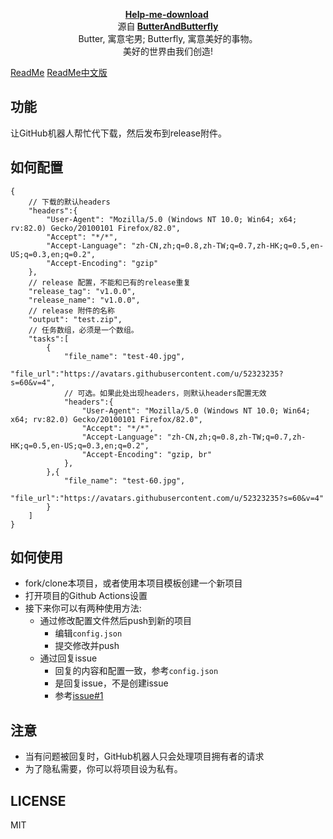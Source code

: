 <p align="center">
      <strong>
        <a href="https://github.com/ButterAndButterfly/Help-me-download" target="_blank">Help-me-download</a>&nbsp;
      </strong>
  <br>
      源自<strong>
        <a href="https://github.com/ButterAndButterfly" target="_blank">ButterAndButterfly</a><br>
      </strong>  
        Butter, 寓意宅男; Butterfly, 寓意美好的事物。 
        <br/> 美好的世界由我们创造!  
</p>

[ReadMe](https://github.com/ButterAndButterfly/Help-me-download/blob/master/README.md)  [ReadMe中文版](https://github.com/ButterAndButterfly/Help-me-download/blob/master/README_CN.md)
## 功能
让GitHub机器人帮忙代下载，然后发布到release附件。

## 如何配置
```
{
    // 下载的默认headers
    "headers":{
        "User-Agent": "Mozilla/5.0 (Windows NT 10.0; Win64; x64; rv:82.0) Gecko/20100101 Firefox/82.0",
        "Accept": "*/*",
        "Accept-Language": "zh-CN,zh;q=0.8,zh-TW;q=0.7,zh-HK;q=0.5,en-US;q=0.3,en;q=0.2",
        "Accept-Encoding": "gzip"
    },
    // release 配置，不能和已有的release重复
    "release_tag": "v1.0.0",
    "release_name": "v1.0.0",
    // release 附件的名称
    "output": "test.zip",
    // 任务数组，必须是一个数组。
    "tasks":[
        {
            "file_name": "test-40.jpg",
            "file_url":"https://avatars.githubusercontent.com/u/52323235?s=60&v=4",
            // 可选。如果此处出现headers，则默认headers配置无效
            "headers":{
                "User-Agent": "Mozilla/5.0 (Windows NT 10.0; Win64; x64; rv:82.0) Gecko/20100101 Firefox/82.0",
                "Accept": "*/*",
                "Accept-Language": "zh-CN,zh;q=0.8,zh-TW;q=0.7,zh-HK;q=0.5,en-US;q=0.3,en;q=0.2",
                "Accept-Encoding": "gzip, br"
            },
        },{
            "file_name": "test-60.jpg",
            "file_url":"https://avatars.githubusercontent.com/u/52323235?s=60&v=4"
        }
    ]
}
```

## 如何使用
+ fork/clone本项目，或者使用本项目模板创建一个新项目
+ 打开项目的Github Actions设置
+ 接下来你可以有两种使用方法:
    + 通过修改配置文件然后push到新的项目
        + 编辑`config.json`
        + 提交修改并push
    + 通过回复issue
        + 回复的内容和配置一致，参考`config.json`
        + 是回复issue，不是创建issue
        + 参考[issue#1](https://github.com/ButterAndButterfly/Help-me-download/issues/1)
## 注意
+ 当有问题被回复时，GitHub机器人只会处理项目拥有者的请求
+ 为了隐私需要，你可以将项目设为私有。

## LICENSE
MIT 


